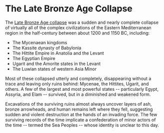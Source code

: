 # The Late Bronze Age Collapse

The [Late Bronze Age collapse](https://en.wikipedia.org/wiki/Late_Bronze_Age_collapse) was a sudden and nearly complete collapse of virtually all of the complex civilizations of the Eastern Mediterranean region in the half-century between about 1200 and 1150 BC, including:

* The Mycenaean kingdoms
* The Kassite dynasty of Babylonia
* The Hittite Empire in Anatolia and the Levant
* The Egyptian Empire
* Ugarit and the Amorite states in the Levant
* The Luwian states of western Asia Minor

Most of these collapsed utterly and completely, disappearing without a trace and leaving only ruins behind: Mycenae, the Hittites, Ugarit, and others. A few of the largest and most powerful states -- particularly Egypt, Assyria, and Elam -- survived, but in a diminished and weakened form.

Excavations of the surviving ruins almost always uncover layers of ash, bronze arrowheads, and human remains left where they fell, suggesting sudden and violent destruction at the hands of an invading force. The few surviving records of the time implicate a confederation of minor actors of the time -- termed the Sea Peoples -- whose identity is unclear to this day.
